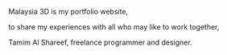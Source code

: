 
Malaysia 3D is my portfolio website,

 to share my experiences with all who may like to work together,

 Tamim Al Shareef, freelance programmer and designer.

